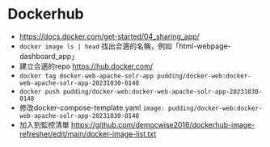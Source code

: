 # Dockerhub

- https://docs.docker.com/get-started/04_sharing_app/
- `docker image ls | head` 找出合適的名稱，例如「html-webpage-dashboard_app」
- 建立合適的repo https://hub.docker.com/
- `docker tag docker-web-apache-solr-app pudding/docker-web:docker-web-apache-solr-app-20231030-0148`
- `docker push pudding/docker-web:docker-web-apache-solr-app-20231030-0148`
- 修改docker-compose-template.yaml `image: pudding/docker-web:docker-web-apache-solr-app-20231030-0148`
- 加入到監控清單 https://github.com/democwise2016/dockerhub-image-refresher/edit/main/docker-image-list.txt